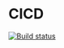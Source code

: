 # CICD
[![Build status](https://build.appcenter.ms/v0.1/apps/c689e0dd-73ad-4f65-a09d-b2e37ece2191/branches/dev/badge)](https://appcenter.ms)
